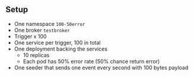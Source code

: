 ## Setup

* One namespace `100-50error`
* One broker `testbroker`
* Trigger x 100
* One service per trigger, 100 in total
* One deployment backing the services
  * 10 replicas
  * Each pod has 50% error rate (50% chance return error)
* One seeder that sends one event every second with 100 bytes payload